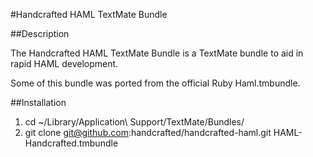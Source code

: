 #Handcrafted HAML TextMate Bundle

##Description

The Handcrafted HAML TextMate Bundle is a TextMate bundle to aid in rapid HAML development.

Some of this bundle was ported from the official Ruby Haml.tmbundle.

##Installation

1. cd ~/Library/Application\ Support/TextMate/Bundles/
2. git clone git@github.com:handcrafted/handcrafted-haml.git HAML-Handcrafted.tmbundle